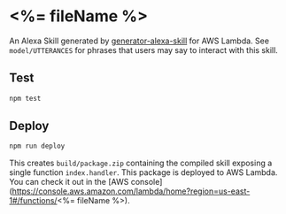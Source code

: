 # <%= fileName %>

An Alexa Skill generated by [generator-alexa-skill](https://github.com/cameronhunter/generator-alexa-skill) for AWS Lambda. See `model/UTTERANCES` for phrases that users may say to interact with this skill.

## Test

```bash
npm test
```

## Deploy

```bash
npm run deploy
```

This creates `build/package.zip` containing the compiled skill exposing a single function `index.handler`. This package is deployed to AWS Lambda. You can check it out in the [AWS console](https://console.aws.amazon.com/lambda/home?region=us-east-1#/functions/<%= fileName %>).
